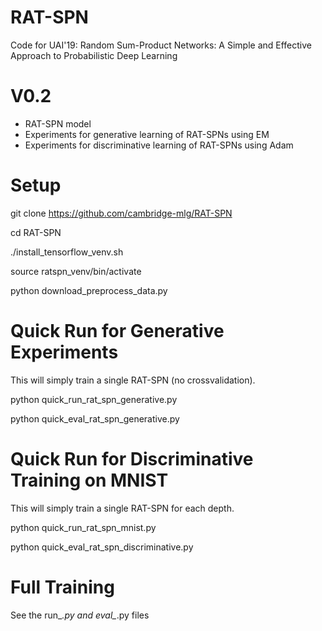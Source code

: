 # RAT-SPN
Code for UAI'19: Random Sum-Product Networks: A Simple and Effective Approach to Probabilistic Deep Learning

# V0.2
* RAT-SPN model
* Experiments for generative learning of RAT-SPNs using EM
* Experiments for discriminative learning of RAT-SPNs using Adam

# Setup
git clone https://github.com/cambridge-mlg/RAT-SPN

cd RAT-SPN

./install_tensorflow_venv.sh 

source ratspn_venv/bin/activate

python download_preprocess_data.py

# Quick Run for Generative Experiments
This will simply train a single RAT-SPN (no crossvalidation).

python quick_run_rat_spn_generative.py

python quick_eval_rat_spn_generative.py

# Quick Run for Discriminative Training on MNIST
This will simply train a single RAT-SPN for each depth.

python quick_run_rat_spn_mnist.py

python quick_eval_rat_spn_discriminative.py

# Full Training 
See the run_*.py and eval_*.py files



